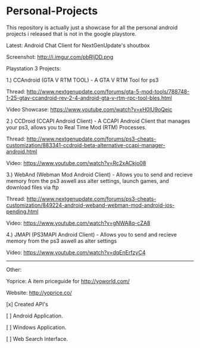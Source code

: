 # Personal-Projects
This repository is actually just a showcase for all the personal android projects i released that is not in the google playstore.

Latest: Android Chat Client for NextGenUpdate's shoutbox

Screenshot: http://i.imgur.com/pbRljDD.png

Playstation 3 Projects:

1.) CCAndroid (GTA V RTM TOOL) - A GTA V RTM Tool for ps3

Thread: http://www.nextgenupdate.com/forums/gta-5-mod-tools/788748-1-25-gtav-ccandroid-rev-2-4-android-gta-v-rtm-rpc-tool-bles.html

Video Showcase: https://www.youtube.com/watch?v=xH0lU9oQeic


2.) CCDroid (CCAPI Android Client) - A CCAPI Android Client that manages your ps3, allows you to Real Time Mod (RTM) Processes.

Thread: http://www.nextgenupdate.com/forums/ps3-cheats-customization/883341-ccdroid-beta-alternative-ccapi-manager-android.html

Video: https://www.youtube.com/watch?v=Rc2xACkjo08


3.) WebAnd (Webman Mod Android Client) - Allows you to send and recieve memory from the ps3 aswell ass alter settings, launch games, and download files via ftp

Thread: http://www.nextgenupdate.com/forums/ps3-cheats-customization/849224-android-weband-webman-mod-android-ios-pending.html

Video: https://www.youtube.com/watch?v=gNWA8q-cZA8


4.) JMAPI (PS3MAPI Android Client) - Allows you to send and recieve memory from the ps3 aswell as alter settings

Video: https://www.youtube.com/watch?v=dqEnErfzyC4


-----------

Other:

Yoprice: A item priceguide for http://yoworld.com/

Website: http://yoprice.co/

[x] Created API's 

[ ] Android Application.

[ ] Windows Application.

[ ] Web Search Interface.
